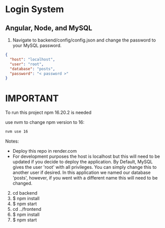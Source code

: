 # Login System

## Angular, Node, and MySQL

1. Navigate to backend/config/config.json and change the password to your MySQL password.

```json
{
  "host": "localhost",
  "user": "root",
  "database": "posts",
  "password": "< password >"
}
```

# IMPORTANT 
To run this project npm 16.20.2 is needed 

use nvm to change npm version to 16:
``` bash
nvm use 16

```

Notes: 

- Deploy this repo in render.com
- For development purposes the host is localhost but this will need to be updated if you decide to deploy the application. By Default, MySQL gives the user 'root' with all privileges. You can simply change this to another user if desired. In this application we named our database 'posts', however, if you went with a different name this will need to be changed.

2. cd backend
3. \$ npm install
4. \$ npm start
5. cd ../frontend
6. \$ npm install
7. \$ npm start
